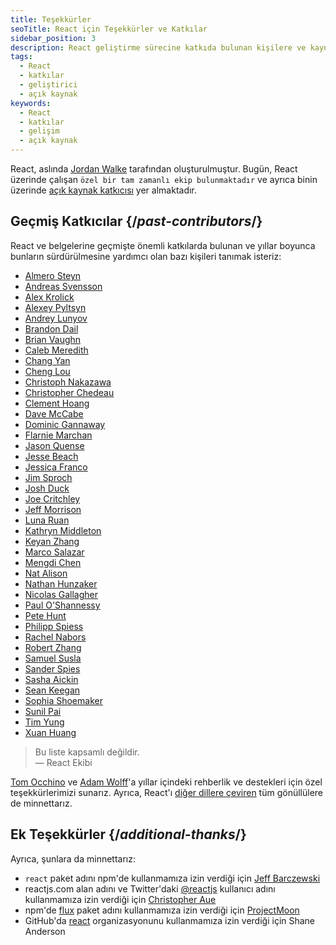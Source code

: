 ```yaml
---
title: Teşekkürler
seoTitle: React için Teşekkürler ve Katkılar
sidebar_position: 3
description: React geliştirme sürecine katkıda bulunan kişilere ve kaynaklara teşekkür ederiz. Bu sayfa, geçmiş katkıcılar ve ek destek sağlayan bireyleri tanıtmaktadır.
tags: 
  - React
  - katkılar
  - geliştirici
  - açık kaynak
keywords: 
  - React
  - katkılar
  - gelişim
  - açık kaynak
---
```

React, aslında [Jordan Walke](https://github.com/jordwalke) tarafından oluşturulmuştur. Bugün, React üzerinde çalışan `özel bir tam zamanlı ekip bulunmaktadır` ve ayrıca binin üzerinde [açık kaynak katkıcısı](https://github.com/facebook/react/graphs/contributors) yer almaktadır.



## Geçmiş Katkıcılar {/*past-contributors*/}

React ve belgelerine geçmişte önemli katkılarda bulunan ve yıllar boyunca bunların sürdürülmesine yardımcı olan bazı kişileri tanımak isteriz:

* [Almero Steyn](https://github.com/AlmeroSteyn)
* [Andreas Svensson](https://github.com/syranide)
* [Alex Krolick](https://github.com/alexkrolick)
* [Alexey Pyltsyn](https://github.com/lex111)
* [Andrey Lunyov](https://github.com/alunyov)
* [Brandon Dail](https://github.com/aweary)
* [Brian Vaughn](https://github.com/bvaughn)
* [Caleb Meredith](https://github.com/calebmer)
* [Chang Yan](https://github.com/cyan33)
* [Cheng Lou](https://github.com/chenglou)
* [Christoph Nakazawa](https://github.com/cpojer)
* [Christopher Chedeau](https://github.com/vjeux)
* [Clement Hoang](https://github.com/clemmy)
* [Dave McCabe](https://github.com/davidmccabe)
* [Dominic Gannaway](https://github.com/trueadm)
* [Flarnie Marchan](https://github.com/flarnie)
* [Jason Quense](https://github.com/jquense)
* [Jesse Beach](https://github.com/jessebeach)
* [Jessica Franco](https://github.com/Jessidhia)
* [Jim Sproch](https://github.com/jimfb)
* [Josh Duck](https://github.com/joshduck)
* [Joe Critchley](https://github.com/joecritch)
* [Jeff Morrison](https://github.com/jeffmo)
* [Luna Ruan](https://github.com/lunaruan)
* [Kathryn Middleton](https://github.com/kmiddleton14)
* [Keyan Zhang](https://github.com/keyz)
* [Marco Salazar](https://github.com/salazarm)
* [Mengdi Chen](https://github.com/mondaychen)
* [Nat Alison](https://github.com/tesseralis)
* [Nathan Hunzaker](https://github.com/nhunzaker)
* [Nicolas Gallagher](https://github.com/necolas)
* [Paul O'Shannessy](https://github.com/zpao)
* [Pete Hunt](https://github.com/petehunt)
* [Philipp Spiess](https://github.com/philipp-spiess)
* [Rachel Nabors](https://github.com/rachelnabors)
* [Robert Zhang](https://github.com/robertzhidealx)
* [Samuel Susla](https://github.com/sammy-SC)
* [Sander Spies](https://github.com/sanderspies)
* [Sasha Aickin](https://github.com/aickin)
* [Sean Keegan](https://github.com/seanryankeegan)
* [Sophia Shoemaker](https://github.com/mrscobbler)
* [Sunil Pai](https://github.com/threepointone)
* [Tim Yung](https://github.com/yungsters)
* [Xuan Huang](https://github.com/huxpro)

> Bu liste kapsamlı değildir.  
> — React Ekibi

[Tom Occhino](https://github.com/tomocchino) ve [Adam Wolff](https://github.com/wolffiex)'a yıllar içindeki rehberlik ve destekleri için özel teşekkürlerimizi sunarız. Ayrıca, React'ı [diğer dillere çeviren](https://translations.react.dev/) tüm gönüllülere de minnettarız.

## Ek Teşekkürler {/*additional-thanks*/}

Ayrıca, şunlara da minnettarız:

* `react` paket adını npm'de kullanmamıza izin verdiği için [Jeff Barczewski](https://github.com/jeffbski)
* reactjs.com alan adını ve Twitter'daki [@reactjs](https://twitter.com/reactjs) kullanıcı adını kullanmamıza izin verdiği için [Christopher Aue](https://christopheraue.net/)
* npm'de [flux](https://www.npmjs.com/package/flux) paket adını kullanmamıza izin verdiği için [ProjectMoon](https://github.com/ProjectMoon)
* GitHub'da [react](https://github.com/react) organizasyonunu kullanmamıza izin verdiği için Shane Anderson